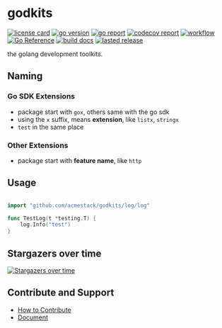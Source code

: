 # godkits

[![license card](https://img.shields.io/badge/License-Apache%202.0-brightgreen.svg?label=license)](https://github.com/acmestack/godkits/blob/main/LICENSE)
[![go version](https://img.shields.io/github/go-mod/go-version/acmestack/godkits)](#)
[![go report](https://goreportcard.com/badge/github.com/acmestack/godkits)](https://goreportcard.com/report/github.com/acmestack/godkits)
[![codecov report](https://codecov.io/gh/acmestack/godkits/branch/main/graph/badge.svg)](https://codecov.io/gh/acmestack/godkits)
[![workflow](https://github.com/acmestack/godkits/actions/workflows/go.yml/badge.svg?event=push)](#)
[![Go Reference](https://pkg.go.dev/badge/github.com/acmestack/godkits.svg)](https://pkg.go.dev/github.com/acmestack/godkits)
[![build docs](https://github.com/acmestack/godkits/actions/workflows/build-docs.yaml/badge.svg)](https://github.com/acmestack/godkits/actions/workflows/build-docs.yaml)
[![lasted release](https://img.shields.io/github/v/release/acmestack/godkits?label=lasted)](https://github.com/acmestack/godkits/releases)


the golang development toolkits.

## Naming

### Go SDK Extensions
- package start with `gox`, others same with the go sdk
- using the `x` suffix, means **extension**, like `listx`, `stringx`
- `test` in the same place

### Other Extensions
- package start with **feature name**, like `http`


## Usage
```go

import "github.com/acmestack/godkits/log/log"

func TestLog(t *testing.T) {
	log.Info("test")
}
```

## Stargazers over time

[![Stargazers over time](https://starchart.cc/acmestack/godkits.svg)](https://starchart.cc/acmestack/godkits)

## Contribute and Support

- [How to Contribute](https://acmestack.org/docs/contributing/guide/)
- [Document]()
